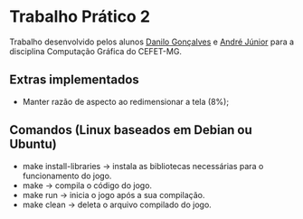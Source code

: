 # Trabalho Prático 2

Trabalho desenvolvido pelos alunos [Danilo Gonçalves](https://github.com/danilogc4) e [André Júnior](https://github.com/Andre1999Lopes) para a disciplina Computação Gráfica do CEFET-MG.

## Extras implementados

- Manter razão de aspecto ao redimensionar a tela (8%);


## Comandos (Linux baseados em Debian ou Ubuntu)

- make install-libraries -> instala as bibliotecas necessárias para o funcionamento do jogo.
- make -> compila o código do jogo.
- make run -> inicia o jogo após a sua compilação.
- make clean -> deleta o arquivo compilado do jogo.
